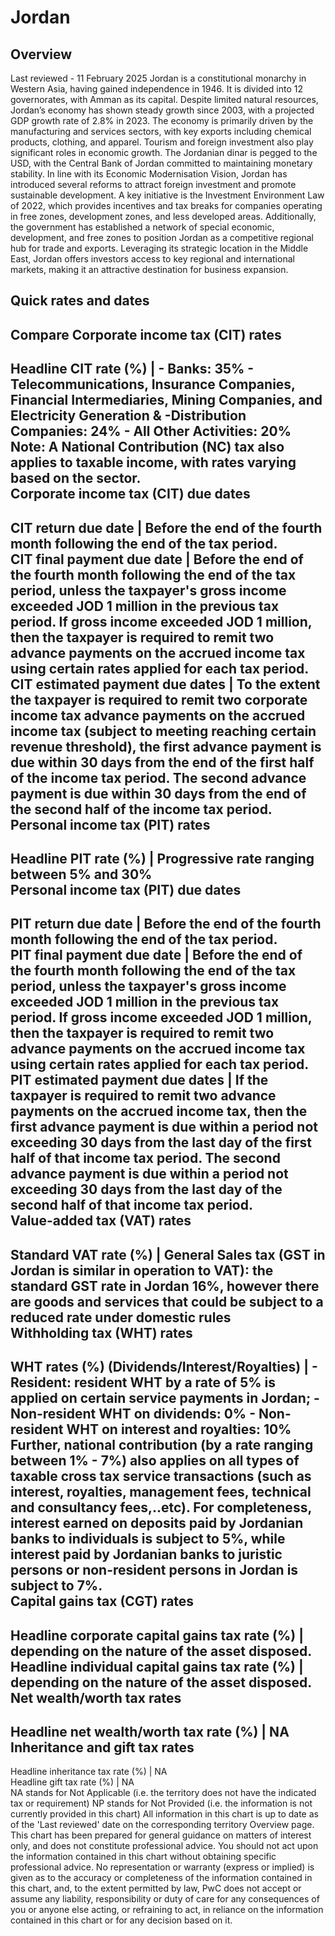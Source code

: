 # Jordan
## Overview
Last reviewed - 11 February 2025
Jordan is a constitutional monarchy in Western Asia, having gained independence in 1946. It is divided into 12 governorates, with Amman as its capital. Despite limited natural resources, Jordan’s economy has shown steady growth since 2003, with a projected GDP growth rate of 2.8% in 2023. The economy is primarily driven by the manufacturing and services sectors, with key exports including chemical products, clothing, and apparel. Tourism and foreign investment also play significant roles in economic growth. The Jordanian dinar is pegged to the USD, with the Central Bank of Jordan committed to maintaining monetary stability.
In line with its Economic Modernisation Vision, Jordan has introduced several reforms to attract foreign investment and promote sustainable development. A key initiative is the Investment Environment Law of 2022, which provides incentives and tax breaks for companies operating in free zones, development zones, and less developed areas. Additionally, the government has established a network of special economic, development, and free zones to position Jordan as a competitive regional hub for trade and exports. Leveraging its strategic location in the Middle East, Jordan offers investors access to key regional and international markets, making it an attractive destination for business expansion.
## Quick rates and dates
Compare
Corporate income tax (CIT) rates   
---  
Headline CIT rate (%) |  - Banks: 35% - Telecommunications, Insurance Companies, Financial Intermediaries, Mining Companies, and Electricity Generation & -Distribution Companies: 24% - All Other Activities: 20% Note: A National Contribution (NC) tax also applies to taxable income, with rates varying based on the sector.  
Corporate income tax (CIT) due dates   
---  
CIT return due date |  Before the end of the fourth month following the end of the tax period.  
CIT final payment due date |  Before the end of the fourth month following the end of the tax period, unless the taxpayer's gross income exceeded JOD 1 million in the previous tax period. If gross income exceeded JOD 1 million, then the taxpayer is required to remit two advance payments on the accrued income tax using certain rates applied for each tax period.  
CIT estimated payment due dates |  To the extent the taxpayer is required to remit two corporate income tax advance payments on the accrued income tax (subject to meeting reaching certain revenue threshold), the first advance payment is due within 30 days from the end of the first half of the income tax period. The second advance payment is due within 30 days from the end of the second half of the income tax period.  
Personal income tax (PIT) rates   
---  
Headline PIT rate (%) |  Progressive rate ranging between 5% and 30%   
Personal income tax (PIT) due dates   
---  
PIT return due date |  Before the end of the fourth month following the end of the tax period.  
PIT final payment due date |  Before the end of the fourth month following the end of the tax period, unless the taxpayer's gross income exceeded JOD 1 million in the previous tax period. If gross income exceeded JOD 1 million, then the taxpayer is required to remit two advance payments on the accrued income tax using certain rates applied for each tax period.  
PIT estimated payment due dates |  If the taxpayer is required to remit two advance payments on the accrued income tax, then the first advance payment is due within a period not exceeding 30 days from the last day of the first half of that income tax period. The second advance payment is due within a period not exceeding 30 days from the last day of the second half of that income tax period.  
Value-added tax (VAT) rates   
---  
Standard VAT rate (%) |  General Sales tax (GST in Jordan is similar in operation to VAT): the standard GST rate in Jordan 16%, however there are goods and services that could be subject to a reduced rate under domestic rules  
Withholding tax (WHT) rates   
---  
WHT rates (%) (Dividends/Interest/Royalties) |  - Resident: resident WHT by a rate of 5% is applied on certain service payments in Jordan;  - Non-resident WHT on dividends: 0% - Non-resident WHT on interest and royalties: 10% Further, national contribution (by a rate ranging between 1% - 7%) also applies on all types of taxable cross tax service transactions (such as interest, royalties, management fees, technical and consultancy fees,..etc).  For completeness, interest earned on deposits paid by Jordanian banks to individuals is subject to 5%, while interest paid by Jordanian banks to juristic persons or non-resident persons in Jordan is subject to 7%.   
Capital gains tax (CGT) rates   
---  
Headline corporate capital gains tax rate (%) |  depending on the nature of the asset disposed.   
Headline individual capital gains tax rate (%) |  depending on the nature of the asset disposed.   
Net wealth/worth tax rates   
---  
Headline net wealth/worth tax rate (%) |  NA  
Inheritance and gift tax rates   
---  
Headline inheritance tax rate (%) |  NA  
Headline gift tax rate (%) |  NA  
NA stands for Not Applicable (i.e. the territory does not have the indicated tax or requirement)
NP stands for Not Provided (i.e. the information is not currently provided in this chart) 
All information in this chart is up to date as of the 'Last reviewed' date on the corresponding territory Overview page. This chart has been prepared for general guidance on matters of interest only, and does not constitute professional advice. You should not act upon the information contained in this chart without obtaining specific professional advice. No representation or warranty (express or implied) is given as to the accuracy or completeness of the information contained in this chart, and, to the extent permitted by law, PwC does not accept or assume any liability, responsibility or duty of care for any consequences of you or anyone else acting, or refraining to act, in reliance on the information contained in this chart or for any decision based on it.
